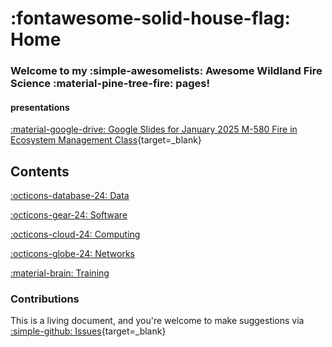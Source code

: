 # :fontawesome-solid-house-flag: Home

### Welcome to my :simple-awesomelists: Awesome Wildland Fire Science :material-pine-tree-fire: pages!

#### presentations

[:material-google-drive: Google Slides for January 2025 M-580 Fire in Ecosystem Management Class](https://docs.google.com/presentation/d/16KM_HnJASaQ6rrJD-UOUD7neZwGeKH_L9ci9gWfTEFU/edit?usp=sharing){target=_blank} 

## Contents

[:octicons-database-24: Data](data.md)

[:octicons-gear-24: Software](software.md)

[:octicons-cloud-24: Computing](cyberinfrastructure.md)

[:octicons-globe-24: Networks](networks.md)

[:material-brain: Training](training.md)

### Contributions

This is a living document, and you're welcome to make suggestions via [:simple-github: Issues](https://github.com/tyson-swetnam/awesome-fire-science/issues){target=_blank}
